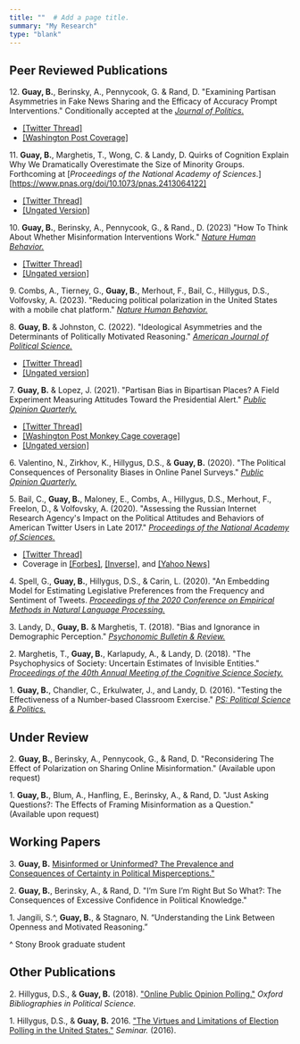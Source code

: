 ```yaml
---
title: ""  # Add a page title.
summary: "My Research"
type: "blank"  
---
```


## **Peer Reviewed Publications** 

12\. **Guay, B.**, Berinsky, A., Pennycook, G. & Rand, D. "Examining Partisan Asymmetries in Fake News Sharing and the Efficacy of Accuracy Prompt Interventions." Conditionally accepted at the [*Journal of Politics*.](https://osf.io/preprints/psyarxiv/y762k)
- [[Twitter Thread]](https://twitter.com/BrianMGuay/status/1514617508728254467)
- [[Washington Post Coverage]](https://www.washingtonpost.com/opinions/2022/05/31/gun-safety-compromise-impossible-gop-disinformation/)

11\. **Guay, B.**, Marghetis, T., Wong, C. & Landy, D. Quirks of Cognition Explain Why We Dramatically Overestimate the Size of Minority Groups. Forthcoming at [*Proceedings of the National Academy of Sciences*.][https://www.pnas.org/doi/10.1073/pnas.2413064122]
- [[Twitter Thread]](https://x.com/BrianMGuay/status/1906808925564833950)
- [[Ungated Version]](https://www.brianguay.com/files/guay_2025_pnas.pdf)

10\. **Guay, B.**, Berinsky, A., Pennycook, G., \& Rand., D. (2023) "How To Think About Whether Misinformation Interventions Work." [*Nature Human Behavior.*](https://www.nature.com/articles/s41562-023-01667-w) 
- [[Twitter Thread]](https://twitter.com/BrianMGuay/status/1689670653153050625?s=20)
- [[Ungated version]](https://www.brianguay.com/files/Guay_2022_interventions.pdf)

9\. Combs, A., Tierney, G., **Guay, B.**, Merhout, F., Bail, C., Hillygus, D.S., Volfovsky, A. (2023). "Reducing political polarization in the United States with a mobile chat platform." [*Nature Human Behavior.*](https://www.nature.com/articles/s41562-023-01655-0)

8\. **Guay, B.** & Johnston, C. (2022). "Ideological Asymmetries and the Determinants of Politically Motivated Reasoning." [*American Journal of Political Science.*](http://doi.org/10.1111/ajps.12624)        
- [[Twitter Thread]](https://twitter.com/BrianMGuay/status/1408061603073908736)
- [[Ungated version]](https://www.brianguay.com/files/GuayJohnston_2021_AJPS.pdf) 

7\. **Guay, B.** & Lopez, J. (2021). "Partisan Bias in Bipartisan Places? A Field Experiment Measuring Attitudes Toward the Presidential Alert." [*Public Opinion Quarterly.*](https://doi.org/10.1093/poq/nfab010)
- [[Twitter Thread]](https://twitter.com/BrianMGuay/status/1430171924190072844)
- [[Washington Post Monkey Cage coverage]](https://www.washingtonpost.com/news/monkey-cage/wp/2018/10/24/new-data-show-how-americans-really-reacted-to-nationwide-cellphone-alert/) 
- [[Ungated version]](https://www.brianguay.com/files/GuayLopez_2021_POQ.pdf) 


6\. Valentino, N., Zirkhov, K., Hillygus, D.S., & **Guay, B.** (2020). "The Political Consequences of Personality Biases in Online Panel Surveys." [*Public Opinion Quarterly.*](https://doi.org/10.1093/poq/nfaa026)

5\. Bail, C., **Guay, B.**, Maloney, E., Combs, A., Hillygus, D.S., Merhout, F., Freelon, D., & Volfovsky, A. (2020). "Assessing the Russian Internet Research Agency's Impact on the Political Attitudes and Behaviors of American Twitter Users in Late 2017." [*Proceedings of the National Academy of Sciences.*](https://www.pnas.org/content/early/2019/11/20/1906420116)
- [[Twitter Thread]](https://mobile.twitter.com/chris_bail/status/1199058772515262466)
- Coverage in [[Forbes]](https://www.forbes.com/sites/seanlawson/2019/12/06/what-if-russian-disinformation-isnt-as-effective-as-we-thought/?sh=1e2db5564e8b), [[Inverse]](https://www.inverse.com/article/61215-russian-twitter-bots-ira-effect), and [[Yahoo News]](https://news.yahoo.com/study-finds-no-evidence-russian-175019198.html)

4\. Spell, G., **Guay, B.**, Hillygus, D.S., & Carin, L. (2020). "An Embedding Model for Estimating Legislative Preferences from the Frequency and Sentiment of Tweets. [*Proceedings of the
2020 Conference on Empirical Methods in Natural Language Processing.*](https://aclanthology.org/2020.emnlp-main.46.pdf)


3\. Landy, D., **Guay, B.** & Marghetis, T. (2018). "Bias and Ignorance in Demographic Perception." [*Psychonomic Bulletin & Review.*](https://link.springer.com/article/10.3758/s13423-017-1360-2)


2\. Marghetis, T., **Guay, B.**, Karlapudy, A., & Landy, D. (2018). "The Psychophysics of Society: Uncertain Estimates of Invisible Entities." [*Proceedings of the 40th Annual Meeting of the Cognitive Science Society.*](https://cogsci.mindmodeling.org/2018/papers/0155/0155.pdf)

1\. **Guay, B.**, Chandler, C., Erkulwater, J., and Landy, D. (2016). "Testing the Effectiveness of a Number-based Classroom Exercise." [*PS: Political Science & Politics.*](https://www.cambridge.org/core/journals/ps-political-science-and-politics/article/testing-the-effectiveness-of-a-numberbased-classroom-exercise/E3F444F2E31340F7E63A833573B65AEC)

## **Under Review**

2\. **Guay, B.**, Berinsky, A., Pennycook, G., & Rand, D. "Reconsidering The Effect of Polarization on
Sharing Online Misinformation." (Available upon request)

1\. **Guay, B.**, Blum, A., Hanfling, E., Berinsky, A., & Rand, D. "Just Asking Questions?: The Effects of Framing Misinformation as a Question." (Available upon request)



## **Working Papers** 

3\. **Guay, B.** [Misinformed or Uninformed? The Prevalence and Consequences of Certainty in Political Misperceptions."](https://www.brianguay.com/files/Guay_2022_misinformed.pdf)

2\. **Guay, B.**, Berinsky, A., & Rand, D. "I’m Sure I’m Right But So What?: The Consequences of Excessive Confidence in Political Knowledge."

1\. Jangili, S.^, **Guay, B.**, & Stagnaro, N. “Understanding the Link Between Openness and Motivated
Reasoning.”

^ Stony Brook graduate student


## **Other Publications**

2\. Hillygus, D.S., & **Guay, B.** (2018). ["Online Public Opinion Polling."](https://www.oxfordbibliographies.com/view/document/obo-9780199756223/obo-9780199756223-0250.xml) *Oxford Bibliographies in Political Science.* 

1\. Hillygus, D.S., & **Guay, B.** 2016. ["The Virtues and Limitations of Election Polling in the United States."](https://sites.duke.edu/hillygus/files/2017/04/2016.HillygusGuay.Seminar.pdf) *Seminar.* (2016).



